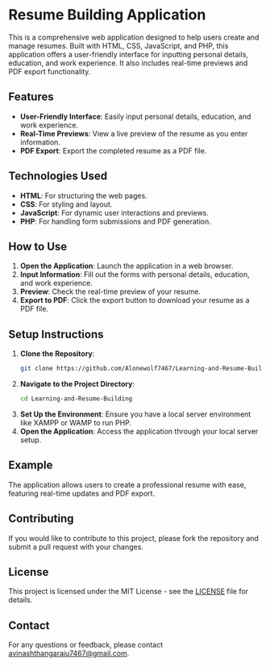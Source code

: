 # Resume Building Application

This is a comprehensive web application designed to help users create and manage resumes. Built with HTML, CSS, JavaScript, and PHP, this application offers a user-friendly interface for inputting personal details, education, and work experience. It also includes real-time previews and PDF export functionality.

## Features

- **User-Friendly Interface**: Easily input personal details, education, and work experience.
- **Real-Time Previews**: View a live preview of the resume as you enter information.
- **PDF Export**: Export the completed resume as a PDF file.

## Technologies Used

- **HTML**: For structuring the web pages.
- **CSS**: For styling and layout.
- **JavaScript**: For dynamic user interactions and previews.
- **PHP**: For handling form submissions and PDF generation.

## How to Use

1. **Open the Application**: Launch the application in a web browser.
2. **Input Information**: Fill out the forms with personal details, education, and work experience.
3. **Preview**: Check the real-time preview of your resume.
4. **Export to PDF**: Click the export button to download your resume as a PDF file.

## Setup Instructions

1. **Clone the Repository**:
    ```bash
    git clone https://github.com/Alonewolf7467/Learning-and-Resume-Building.git
    ```
2. **Navigate to the Project Directory**:
    ```bash
    cd Learning-and-Resume-Building
    ```
3. **Set Up the Environment**: Ensure you have a local server environment like XAMPP or WAMP to run PHP.
4. **Open the Application**: Access the application through your local server setup.

## Example

The application allows users to create a professional resume with ease, featuring real-time updates and PDF export.

## Contributing

If you would like to contribute to this project, please fork the repository and submit a pull request with your changes.

## License

This project is licensed under the MIT License - see the [LICENSE](LICENSE) file for details.

## Contact

For any questions or feedback, please contact [avinashthangaraju7467@gmail.com](mailto:avinashthangaraju7467@gmail.com).
